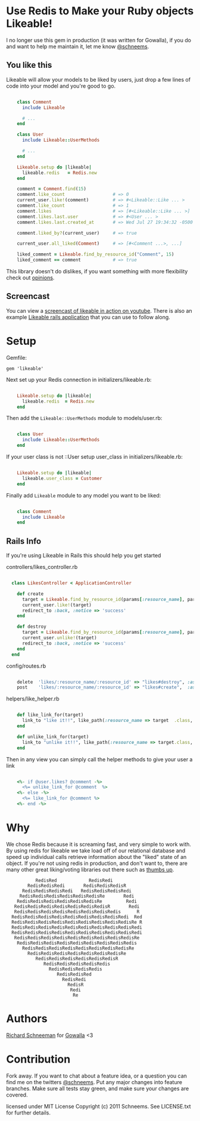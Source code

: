 Use Redis to Make your Ruby objects Likeable!
======

I no longer use this gem in production (it was written for Gowalla), if you do and want to help me maintain it, let me know [@schneems](http://twitter.com/schneems).

You like this
-------------
Likeable will allow your models to be liked by users, just drop a few lines of code into your model and you're good to go.

```ruby

    class Comment
      include Likeable

      # ...
    end

    class User
      include Likeable::UserMethods

      # ...
    end

    Likeable.setup do |likeable|
      likeable.redis   = Redis.new
    end

    comment = Comment.find(15)
    comment.like_count                  # => 0
    current_user.like!(comment)         # => #<Likeable::Like ... >
    comment.like_count                  # => 1
    comment.likes                       # => [#<Likeable::Like ... >]
    comment.likes.last.user             # => #<User ... >
    comment.likes.last.created_at       # => Wed Jul 27 19:34:32 -0500 2011

    comment.liked_by?(current_user)     # => true

    current_user.all_liked(Comment)     # => [#<Comment ...>, ...]

    liked_comment = Likeable.find_by_resource_id("Comment", 15)
    liked_comment == comment            # => true

```

This library doesn't do dislikes, if you want something with more flexibility check out  [opinions](https://github.com/leehambley/opinions).

## Screencast

You can view a [screencast of likeable in action on youtube](http://youtu.be/iJoMXUQ33Jw?hd=1). There is also an example [Likeable rails application](https://github.com/schneems/likeable_example) that you can use to follow along.



Setup
=======
Gemfile:

    gem 'likeable'

Next set up your Redis connection in initializers/likeable.rb:

```ruby

    Likeable.setup do |likeable|
      likeable.redis  = Redis.new
    end
```




Then add the `Likeable::UserMethods` module to models/user.rb:

```ruby

    class User
      include Likeable::UserMethods
    end
```

If your user class is not ::User setup user_class in initializers/likeable.rb:

```ruby

    Likeable.setup do |likeable|
      likeable.user_class = Customer
    end
```

Finally add `Likeable` module to any model you want to be liked:

```ruby

    class Comment
      include Likeable
    end
```

## Rails Info
If you're using Likeable in Rails this should help you get started

 controllers/likes_controller.rb

```ruby

  class LikesController < ApplicationController

    def create
      target = Likeable.find_by_resource_id(params[:resource_name], params[:resource_id])
      current_user.like!(target)
      redirect_to :back, :notice => 'success'
    end

    def destroy
      target = Likeable.find_by_resource_id(params[:resource_name], params[:resource_id])
      current_user.unlike!(target)
      redirect_to :back, :notice => 'success'
    end
  end

```

config/routes.rb

```ruby

    delete  'likes/:resource_name/:resource_id' => "likes#destroy", :as => 'like'
    post    'likes/:resource_name/:resource_id' => "likes#create",  :as => 'like'

```

helpers/like_helper.rb

```ruby

    def like_link_for(target)
      link_to "like it!!", like_path(:resource_name => target  .class, :resource_id => target.id), :method => :post
    end

    def unlike_link_for(target)
      link_to "unlike it!!", like_path(:resource_name => target.class, :resource_id => target.id), :method => :delete
    end

```

Then in any view you can simply call the helper methods to give your user a link

```ruby

    <%- if @user.likes? @comment -%>
      <%= unlike_link_for @comment  %>
    <%- else -%>
      <%= like_link_for @comment %>
    <%- end -%>


```

Why
===

We chose Redis because it is screaming fast, and very simple to work with. By using redis for likeable we take load off of our relational database and speed up individual calls retrieve information about the "liked" state of an object. If you're not using redis in production, and don't want to, there are many other great liking/voting libraries out there such as [thumbs up](https://github.com/brady8/thumbs_up).


               RedisRed            RedisRedi
            RedisRedisRedi       RedisRedisRedisR
          RedisRedisRedisRedi   RedisRedisRedisRedi
         RedisRedisRedisRedisRedisRedisRe       Redi
        RedisRedisRedisRedisRedisRedisRe         Redi
       RedisRedisRedisRedisRedisRedisRedisR       Redi
       RedisRedisRedisRedisRedisRedisRedisRedis      R
      RedisRedisRedisRedisRedisRedisRedisRedisRedi  Red
      RedisRedisRedisRedisRedisRedisRedisRedisRedisRe R
      RedisRedisRedisRedisRedisRedisRedisRedisRedisRedi
      RedisRedisRedisRedisRedisRedisRedisRedisRedisRedi
       RedisRedisRedisRedisRedisRedisRedisRedisRedisRe
        RedisRedisRedisRedisRedisRedisRedisRedisRedis
          RedisRedisRedisRedisRedisRedisRedisRedisRe
            RedisRedisRedisRedisRedisRedisRedisRe
               RedisRedisRedisRedisRedisRedisR
                  RedisRedisRedisRedisRedis
                    RedisRedisRedisRedis
                       RedisRedisRed
                         RedisRedi
                           RedisR
                            Redi
                             Re
Authors
=======
[Richard Schneeman](http://schneems.com) for [Gowalla](http://gowalla.com) <3


Contribution
============

Fork away. If you want to chat about a feature idea, or a question you can find me on the twitters [@schneems](http://twitter.com/schneems).  Put any major changes into feature branches. Make sure all tests stay green, and make sure your changes are covered.


licensed under MIT License
Copyright (c) 2011 Schneems. See LICENSE.txt for
further details.
